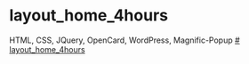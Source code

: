 # layout_home_4hours
HTML, CSS, JQuery, OpenCard, WordPress, Magnific-Popup
[# layout_home_4hours](https://vitalinkaa.github.io/layout_home_4hours/)

